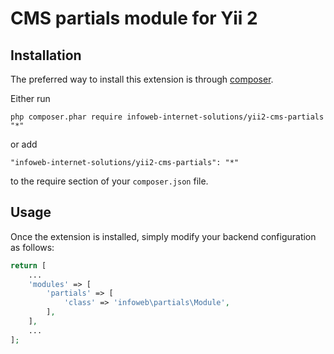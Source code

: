 CMS partials module for Yii 2
========================

Installation
------------

The preferred way to install this extension is through [composer](http://getcomposer.org/download/).

Either run

```
php composer.phar require infoweb-internet-solutions/yii2-cms-partials "*"
```

or add

```
"infoweb-internet-solutions/yii2-cms-partials": "*"
```

to the require section of your `composer.json` file.


Usage
-----

Once the extension is installed, simply modify your backend configuration as follows:

```php
return [
    ...
    'modules' => [
        'partials' => [
            'class' => 'infoweb\partials\Module',
        ],
    ],
    ...
];
```